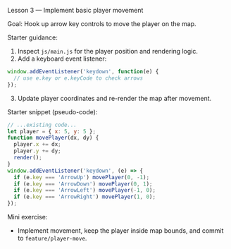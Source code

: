 Lesson 3 — Implement basic player movement

Goal: Hook up arrow key controls to move the player on the map.

Starter guidance:
1. Inspect `js/main.js` for the player position and rendering logic.
2. Add a keyboard event listener:

```javascript
window.addEventListener('keydown', function(e) {
  // use e.key or e.keyCode to check arrows
});
```

3. Update player coordinates and re-render the map after movement.

Starter snippet (pseudo-code):
```javascript
// ...existing code...
let player = { x: 5, y: 5 };
function movePlayer(dx, dy) {
  player.x += dx;
  player.y += dy;
  render();
}
window.addEventListener('keydown', (e) => {
  if (e.key === 'ArrowUp') movePlayer(0, -1);
  if (e.key === 'ArrowDown') movePlayer(0, 1);
  if (e.key === 'ArrowLeft') movePlayer(-1, 0);
  if (e.key === 'ArrowRight') movePlayer(1, 0);
});
```

Mini exercise:
- Implement movement, keep the player inside map bounds, and commit to `feature/player-move`.